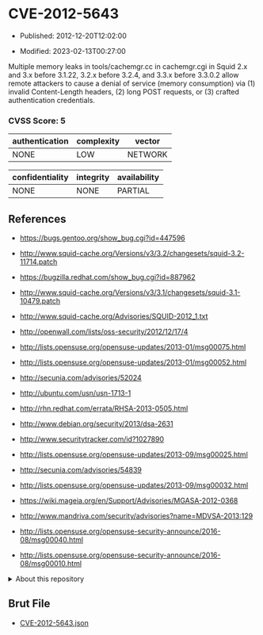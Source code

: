 # CVE-2012-5643

- Published: 2012-12-20T12:02:00

- Modified: 2023-02-13T00:27:00

Multiple memory leaks in tools/cachemgr.cc in cachemgr.cgi in Squid 2.x and 3.x before 3.1.22, 3.2.x before 3.2.4, and 3.3.x before 3.3.0.2 allow remote attackers to cause a denial of service (memory consumption) via (1) invalid Content-Length headers, (2) long POST requests, or (3) crafted authentication credentials.

### CVSS Score: **5**

| authentication | complexity | vector |
| --- | --- | --- |
| NONE | LOW | NETWORK |

| confidentiality | integrity | availability |
| --- | --- | --- |
| NONE | NONE | PARTIAL |

## References

* https://bugs.gentoo.org/show_bug.cgi?id=447596

* http://www.squid-cache.org/Versions/v3/3.2/changesets/squid-3.2-11714.patch

* https://bugzilla.redhat.com/show_bug.cgi?id=887962

* http://www.squid-cache.org/Versions/v3/3.1/changesets/squid-3.1-10479.patch

* http://www.squid-cache.org/Advisories/SQUID-2012_1.txt

* http://openwall.com/lists/oss-security/2012/12/17/4

* http://lists.opensuse.org/opensuse-updates/2013-01/msg00075.html

* http://lists.opensuse.org/opensuse-updates/2013-01/msg00052.html

* http://secunia.com/advisories/52024

* http://ubuntu.com/usn/usn-1713-1

* http://rhn.redhat.com/errata/RHSA-2013-0505.html

* http://www.debian.org/security/2013/dsa-2631

* http://www.securitytracker.com/id?1027890

* http://lists.opensuse.org/opensuse-updates/2013-09/msg00025.html

* http://secunia.com/advisories/54839

* http://lists.opensuse.org/opensuse-updates/2013-09/msg00032.html

* https://wiki.mageia.org/en/Support/Advisories/MGASA-2012-0368

* http://www.mandriva.com/security/advisories?name=MDVSA-2013:129

* http://lists.opensuse.org/opensuse-security-announce/2016-08/msg00040.html

* http://lists.opensuse.org/opensuse-security-announce/2016-08/msg00010.html

<details>
<summary>About this repository</summary> 

  This repository is part of the project [Live Hack CVE](https://github.com/Live-Hack-CVE). Main website can be found [www.live-hack.org](https://www.live-hack.org) 
  
  Made by [Sn0wAlice](https://github.com/Sn0wAlice) for the people that care about security and need to have a feed of the latest CVEs. Hope you enjoy it, don't forget to star the repo and follow me on [Twitter](https://twitter.com/Sn0wAlice) and [Github](https://github.com/Sn0wAlice). And that is my [personnal website](https://www.alice-snow.me/)

  - [Home Page](https://github.com/Live-Hack-CVE)
  - [Framework](https://github.com/Live-Hack-CVE/cve-framework)
  - [CVE database](https://github.com/Live-Hack-CVE/full_database)
  - [Changelog](https://github.com/Live-Hack-CVE/Changelog)
</details>

## Brut File

* [CVE-2012-5643.json](https://raw.githubusercontent.com/Live-Hack-CVE/full_database/main/cves/2012/CVE-2012-5643.json)

